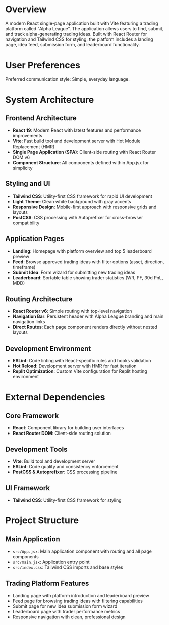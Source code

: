 # Overview

A modern React single-page application built with Vite featuring a trading platform called "Alpha League". The application allows users to find, submit, and track alpha-generating trading ideas. Built with React Router for navigation and Tailwind CSS for styling, the platform includes a landing page, idea feed, submission form, and leaderboard functionality.

# User Preferences

Preferred communication style: Simple, everyday language.

# System Architecture

## Frontend Architecture
- **React 19**: Modern React with latest features and performance improvements
- **Vite**: Fast build tool and development server with Hot Module Replacement (HMR)
- **Single Page Application (SPA)**: Client-side routing with React Router DOM v6
- **Component Structure**: All components defined within App.jsx for simplicity

## Styling and UI
- **Tailwind CSS**: Utility-first CSS framework for rapid UI development
- **Light Theme**: Clean white background with gray accents
- **Responsive Design**: Mobile-first approach with responsive grids and layouts
- **PostCSS**: CSS processing with Autoprefixer for cross-browser compatibility

## Application Pages
- **Landing**: Homepage with platform overview and top 5 leaderboard preview
- **Feed**: Browse approved trading ideas with filter options (asset, direction, timeframe)
- **Submit Idea**: Form wizard for submitting new trading ideas
- **Leaderboard**: Sortable table showing trader statistics (WR, PF, 30d PnL, MDD)

## Routing Architecture
- **React Router v6**: Simple routing with top-level navigation
- **Navigation Bar**: Persistent header with Alpha League branding and main navigation links
- **Direct Routes**: Each page component renders directly without nested layouts

## Development Environment
- **ESLint**: Code linting with React-specific rules and hooks validation
- **Hot Reload**: Development server with HMR for fast iteration
- **Replit Optimization**: Custom Vite configuration for Replit hosting environment

# External Dependencies

## Core Framework
- **React**: Component library for building user interfaces
- **React Router DOM**: Client-side routing solution

## Development Tools
- **Vite**: Build tool and development server
- **ESLint**: Code quality and consistency enforcement
- **PostCSS & Autoprefixer**: CSS processing pipeline

## UI Framework
- **Tailwind CSS**: Utility-first CSS framework for styling

# Project Structure

## Main Application
- `src/App.jsx`: Main application component with routing and all page components
- `src/main.jsx`: Application entry point
- `src/index.css`: Tailwind CSS imports and base styles

## Trading Platform Features
- Landing page with platform introduction and leaderboard preview
- Feed page for browsing trading ideas with filtering capabilities
- Submit page for new idea submission form wizard
- Leaderboard page with trader performance metrics
- Responsive navigation with clean, professional design